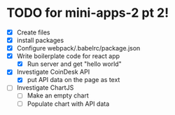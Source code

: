 # TODO for mini-apps-2 pt 2!

- [X] Create files
- [X] install packages
- [X] Configure webpack/.babelrc/package.json
- [X] Write boilerplate code for react app
  - [X] Run server and get "hello world"
- [X] Investigate CoinDesk API
  - [X] put API data on the page as text
- [ ] Investigate ChartJS
  - [ ] Make an empty chart
  - [ ] Populate chart with API data